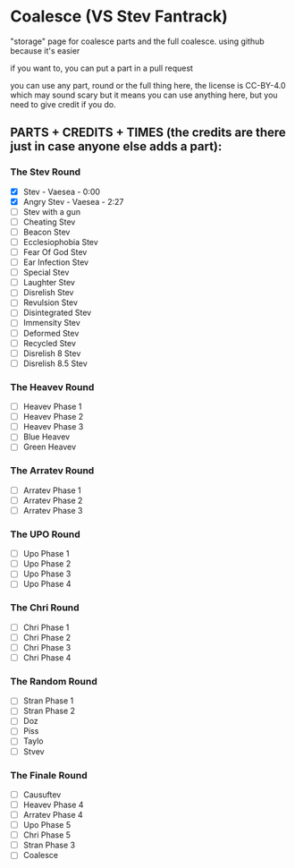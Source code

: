 # Coalesce (VS Stev Fantrack)
"storage" page for coalesce parts and the full coalesce. using github because it's easier

if you want to, you can put a part in a pull request

you can use any part, round or the full thing here, the license is CC-BY-4.0 which may sound scary but it means you can use anything here, but you need to give credit if you do.

## PARTS + CREDITS + TIMES (the credits are there just in case anyone else adds a part):

### The Stev Round
- [x] Stev - Vaesea - 0:00
- [x] Angry Stev - Vaesea - 2:27
- [ ] Stev with a gun
- [ ] Cheating Stev
- [ ] Beacon Stev
- [ ] Ecclesiophobia Stev
- [ ] Fear Of God Stev
- [ ] Ear Infection Stev
- [ ] Special Stev
- [ ] Laughter Stev
- [ ] Disrelish Stev
- [ ] Revulsion Stev
- [ ] Disintegrated Stev
- [ ] Immensity Stev
- [ ] Deformed Stev
- [ ] Recycled Stev
- [ ] Disrelish 8 Stev
- [ ] Disrelish 8.5 Stev

### The Heavev Round
- [ ] Heavev Phase 1
- [ ] Heavev Phase 2
- [ ] Heavev Phase 3
- [ ] Blue Heavev
- [ ] Green Heavev

### The Arratev Round
- [ ] Arratev Phase 1
- [ ] Arratev Phase 2
- [ ] Arratev Phase 3

### The UPO Round
- [ ] Upo Phase 1
- [ ] Upo Phase 2
- [ ] Upo Phase 3
- [ ] Upo Phase 4

### The Chri Round
- [ ] Chri Phase 1
- [ ] Chri Phase 2
- [ ] Chri Phase 3
- [ ] Chri Phase 4

### The Random Round
- [ ] Stran Phase 1
- [ ] Stran Phase 2
- [ ] Doz
- [ ] Piss
- [ ] Taylo
- [ ] Stvev

### The Finale Round
- [ ] Causuftev
- [ ] Heavev Phase 4
- [ ] Arratev Phase 4
- [ ] Upo Phase 5
- [ ] Chri Phase 5
- [ ] Stran Phase 3
- [ ] Coalesce
